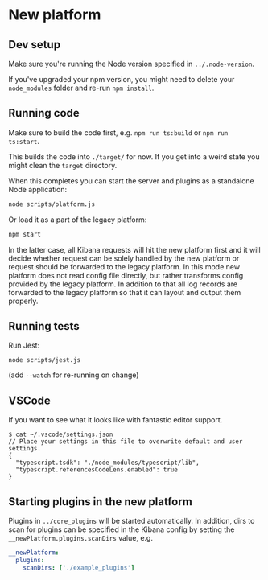 # New platform

## Dev setup

Make sure you're running the Node version specified in `../.node-version`.

If you've upgraded your npm version, you might need to delete your `node_modules`
folder and re-run `npm install`.

## Running code

Make sure to build the code first, e.g. `npm run ts:build` or `npm run ts:start`.

This builds the code into `./target/` for now. If you get into a weird state you
might clean the `target` directory.

When this completes you can start the server and plugins as a standalone Node application:

```bash
node scripts/platform.js
```

Or load it as a part of the legacy platform:

```bash
npm start
```

In the latter case, all Kibana requests will hit the new platform first and it will decide whether request can be 
solely handled by the new platform or request should be forwarded to the legacy platform. In this mode new platform does
not read config file directly, but rather transforms config provided by the legacy platform. In addition to that all log
records are forwarded to the legacy platform so that it can layout and output them properly.

## Running tests

Run Jest:

```
node scripts/jest.js
```

(add `--watch` for re-running on change)

## VSCode

If you want to see what it looks like with fantastic editor support.

```
$ cat ~/.vscode/settings.json
// Place your settings in this file to overwrite default and user settings.
{
  "typescript.tsdk": "./node_modules/typescript/lib",
  "typescript.referencesCodeLens.enabled": true
}
```

## Starting plugins in the new platform

Plugins in `../core_plugins` will be started automatically. In addition, dirs to
scan for plugins can be specified in the Kibana config by setting the
`__newPlatform.plugins.scanDirs` value, e.g.

```yaml
__newPlatform:
  plugins:
    scanDirs: ['./example_plugins']
```
